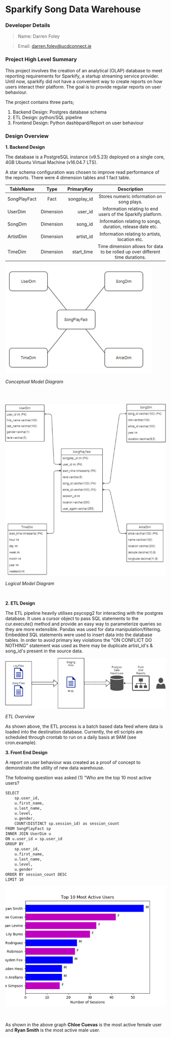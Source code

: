 # Sparkify Song Data Warehouse

### Developer Details

> Name: Darren Foley

> Email: <darren.foley@ucdconnect.ie>


### Project High Level Summary

<p>This project involves the creation of an analytical (OLAP) database to meet reporting requirements for Sparkify, a startup streaming service provider. Until now, sparkify did not have a convenient way to create reports on how users interact their platform. The goal is to provide regular reports on user behaviour. 
    
The project contains three parts;
</p>

1. Backend Design: Postgres database schema
2. ETL Design: python/SQL pipeline
3. Frontend Design: Python dashbpard/Report on user behaviour




### Design Overview

**1. Backend Design**

<p>The database is a PostgreSQL instance (v9.5.23) deployed on a single core, 4GB Ubuntu Virtual Machine (v16.04.7 LTS).</p>

<p>A star schema configuration was chosen to improve read performance of the reports. There were 4 dimension tables and 1 fact table.</p>


| TableName    | Type        | PrimaryKey  | Description                                                                   |
|--------------|:-----------:|------------:|:-----------------------------------------------------------------------------:|
| SongPlayFact | Fact        | songplay_id | Stores numeric information on song plays.                                     |
| UserDim      | Dimension   | user_id     | Information relating to end users of the Sparkify platform.                   |
| SongDim      | Dimension   | song_id     | Information relating to songs, duration, release date etc.                    |
| ArtistDim    | Dimension   | artist_id   | Information relating to artists, location etc.                                |
| TimeDim      | Dimension   | start_time  | Time dimension allows for data to be rolled up over different time durations. |





![ Conceptual Diagram !](images/conceptual.PNG)

*Conceptual Model Diagram*


<br/>
<br/>


![ Logical Diagram !](images/logical.png)

*Logical Model Diagram*

<br/>



**2. ETL Design**

<p>The ETL pipeline heavily utilises psycopg2 for interacting with the postgres database. It uses a cursor object to pass SQL statements to the cur.execute() method and provide an easy way to parameterize queries so they are more extensible. Pandas was used for data manipulation/filtering. Embedded SQL statements were used to insert data into the database tables. In order to avoid primary key violations the "ON CONFLICT DO NOTHING" statement was used as there may be duplicate artist_id's & song_id's present in the source data.</p>


![ ETL Diagram !](images/etl_design.png)

*ETL Overview*

<p>As shown above, the ETL process is a batch based data feed where data is loaded into the destination database. Currently, the etl scripts are scheduled through crontab to run on a daily basis at 9AM (see cron.example).</p>





**3. Front End Design**

<p>A report on user behaviour was created as a proof of concept to demonstrate the utility of new data warehouse.</p>

<p>The following question was asked (1) "Who are the top 10 most active users?</p>

```
SELECT
    sp.user_id,
    u.first_name,
    u.last_name,
    u.level,
    u.gender,
    COUNT(DISTINCT sp.session_id) as session_count
FROM SongPlayFact sp
INNER JOIN UserDim u
ON u.user_id = sp.user_id
GROUP BY 
    sp.user_id,
    u.first_name,
    u.last_name,
    u.level,
    u.gender
ORDER BY session_count DESC
LIMIT 10
```

![ Graph output !](images/top_10_users.png)

<br/>

As shown in the above graph **Chloe Cuevas** is the most active female user and **Ryan Smith** is the most active male user.
